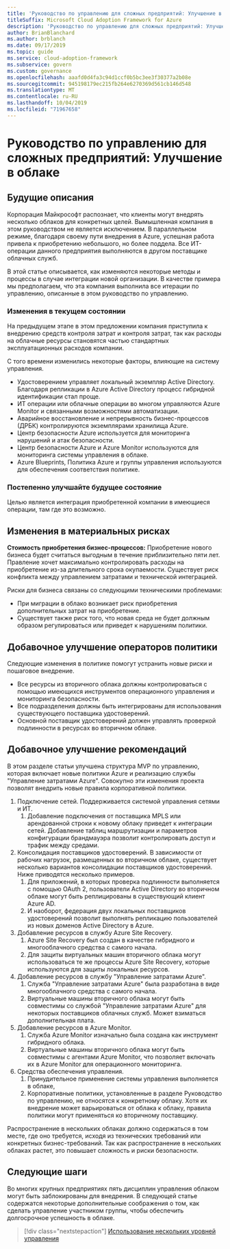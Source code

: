 ```yaml
---
title: 'Руководство по управлению для сложных предприятий: Улучшение в облаке'
titleSuffix: Microsoft Cloud Adoption Framework for Azure
description: 'Руководство по управлению для сложных предприятий: Улучшение в облаке'
author: BrianBlanchard
ms.author: brblanch
ms.date: 09/17/2019
ms.topic: guide
ms.service: cloud-adoption-framework
ms.subservice: govern
ms.custom: governance
ms.openlocfilehash: aaafd0d4fa3c94d1ccf0b5bc3ee3f30377a2b08e
ms.sourcegitcommit: 945198179ec215fb264e6270369d561cb146d548
ms.translationtype: MT
ms.contentlocale: ru-RU
ms.lasthandoff: 10/04/2019
ms.locfileid: "71967658"
---
```

# <a name="governance-guide-for-complex-enterprises-multicloud-improvement"></a>Руководство по управлению для сложных предприятий: Улучшение в облаке

## <a name="advancing-the-narrative"></a>Будущие описания

Корпорация Майкрософт распознает, что клиенты могут внедрять несколько облаков для конкретных целей. Вымышленная компания в этом руководством не является исключением. В параллельном режиме, благодаря своему пути внедрения в Azure, успешная работа привела к приобретению небольшого, но более поддела. Все ИТ-операции данного предприятия выполняются в другом поставщике облачных служб.

В этой статье описывается, как изменяются некоторые методы и процессы в случае интеграции новой организации. В качестве примера мы предполагаем, что эта компания выполнила все итерации по управлению, описанные в этом руководство по управлению.

### <a name="changes-in-the-current-state"></a>Изменения в текущем состоянии

На предыдущем этапе в этом предложении компания приступила к внедрению средств контроля затрат и контроля затрат, так как расходы на облачные ресурсы становятся частью стандартных эксплуатационных расходов компании.

С того времени изменились некоторые факторы, влияющие на систему управления.

- Удостоверением управляет локальный экземпляр Active Directory. Благодаря репликации в Azure Active Directory процесс гибридной идентификации стал проще.
- ИТ операции или облачные операции во многом управляются Azure Monitor и связанными возможностями автоматизации.
- Аварийное восстановление и непрерывность бизнес-процессов (ДРБК) контролируются экземплярами хранилища Azure.
- Центр безопасности Azure используется для мониторинга нарушений и атак безопасности.
- Центр безопасности Azure и Azure Monitor используются для мониторинга системы управления в облаке.
- Azure Blueprints, Политика Azure и группы управления используются для обеспечения соответствия политике.

### <a name="incrementally-improve-the-future-state"></a>Постепенно улучшайте будущее состояние

Целью является интеграция приобретенной компании в имеющиеся операции, там где это возможно.

## <a name="changes-in-tangible-risks"></a>Изменения в материальных рисках

**Стоимость приобретения бизнес-процессов:** Приобретение нового бизнеса будет считаться выгодным в течение приблизительно пяти лет. Правление хочет максимально контролировать расходы на приобретение из-за длительного срока окупаемости. Существует риск конфликта между управлением затратами и технической интеграцией.

Риски для бизнеса связаны со следующими техническими проблемами:

- При миграции в облако возникает риск приобретения дополнительных затрат на приобретение.
- Существует также риск того, что новая среда не будет должным образом регулироваться или приведет к нарушениям политики.

## <a name="incremental-improvement-of-the-policy-statements"></a>Добавочное улучшение операторов политики

Следующие изменения в политике помогут устранить новые риски и пошаговое внедрение.

- Все ресурсы из вторичного облака должны контролироваться с помощью имеющихся инструментов операционного управления и мониторинга безопасности.
- Все подразделения должны быть интегрированы для использования существующего поставщика удостоверений.
- Основной поставщик удостоверений должен управлять проверкой подлинности в ресурсах во вторичном облаке.

## <a name="incremental-improvement-of-the-best-practices"></a>Добавочное улучшение рекомендаций

В этом разделе статьи улучшена структура MVP по управлению, которая включает новые политики Azure и реализацию службы "Управление затратами Azure". Совокупно эти изменения проекта позволят внедрить новые правила корпоративной политики.

1. Подключение сетей. Поддерживается системой управления сетями и ИТ.
    1. Добавление подключения от поставщика MPLS или арендованной строки к новому облаку приведет к интеграции сетей. Добавление таблиц маршрутизации и параметров конфигурации брандмауэра позволит контролировать доступ и трафик между средами.
2. Консолидация поставщиков удостоверений. В зависимости от рабочих нагрузок, размещенных во вторичном облаке, существует несколько вариантов консолидации поставщиков удостоверений. Ниже приводятся несколько примеров.
    1. Для приложений, в которых проверка подлинности выполняется с помощью OAuth 2, пользователи Active Directory во вторичном облаке могут быть реплицированы в существующий клиент Azure AD.
    2. И наоборот, федерация двух локальных поставщиков удостоверений позволит выполнять репликацию пользователей из новых доменов Active Directory в Azure.
3. Добавление ресурсов в службу Azure Site Recovery.
    1. Azure Site Recovery был создан в качестве гибридного и многооблачного средства с самого начала.
    2. Для защиты виртуальных машин вторичного облака могут использоваться те же процессы Azure Site Recovery, которые используются для защиты локальных ресурсов.
4. Добавление ресурсов в службу "Управление затратами Azure".
    1. Служба "Управление затратами Azure" была разработана в виде многооблачного средства с самого начала.
    2. Виртуальные машины вторичного облака могут быть совместимы со службой "Управление затратами Azure" для некоторых поставщиков облачных служб. Может взиматься дополнительная плата.
5. Добавление ресурсов в Azure Monitor.
    1. Служба Azure Monitor изначально была создана как инструмент гибридного облака.
    2. Виртуальные машины вторичного облака могут быть совместимы с агентами Azure Monitor, что позволяет включать их в Azure Monitor для операционного мониторинга.
6. Средства обеспечения управления.
    1. Принудительное применение системы управления выполняется в облаке,
    2. Корпоративные политики, установленные в разделе Руководство по управлению, не относятся к конкретному облаку. Хотя их внедрение может варьироваться от облака к облаку, правила политики могут применяться ко вторичному поставщику.

Распространение в нескольких облаках должно содержаться в том месте, где оно требуется, исходя из технических требований или конкретных бизнес-требований. Так как распространение в нескольких облаках растет, это повышает сложность и риски безопасности.

## <a name="next-steps"></a>Следующие шаги

Во многих крупных предприятиях пять дисциплин управления облаком могут быть заблокированы для внедрения. В следующей статье содержатся некоторые дополнительные соображения о том, как сделать управление участником группы, чтобы обеспечить долгосрочное успешность в облаке.

> [!div class="nextstepaction"]
> [Использование нескольких уровней управления](./multiple-layers-of-governance.md)

